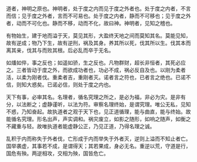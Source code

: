 道者，神明之原也。神明者，处于度之内而见于度之外者也。处于度之内者，不言而信；见于度之外者，言而不可易也。处于度之内者，静而不可移也；见于度之外者，动而不可化也。静而不移，动而不化，故曰神。神明者，见知之稽也。

有物始生，建于地而溢于天，莫见其形，大盈终天地之间而莫知其名。莫能见知，故有逆成；物乃下生，故有逆刑，祸及其身。养其所以死，伐其所以生。伐其本而离其亲，伐其与而败其根。后必乱而卒于无名。

如燔如倅，事之反也；如遥如骄，生之反也。凡物群财，超长非恒者，其死必应之。三者皆动于度之外，而欲成功者也，功必不成，祸必反自及也。以刚为柔者活，以柔为刚者伐。重柔者吉，重刚者灭。诺者言之符也，已者言之绝也。已诺不信，则知大惑矣。已诺必信，则处于度之内也。

天下有事，必审其名。名理者，循名究理之所之，是必为福，非必为灾。是非有分，以法断之；虚静谨听，以法为符。审察名理终始，是谓究理。唯公无私，见知不惑，乃知奋起。故执道者之观于天下也，见正道循理，能与曲直，能与终始。故能循名究理。形名出声，声实调和。祸灾废立，如影之随形，如响之随声，如衡之不藏重与轻。故唯执道者能虚静公正，乃见正道，乃得名理之诚。

乱积于内而称失于外者伐，亡形成于内而举失于外者灭，逆则上溢而不知止者亡。国举袭虚，其事若不成，是谓得天；其若果成，身必无名。重逆以荒，守道是行，国危有殃。两逆相攻，交相为殃，国皆危亡。